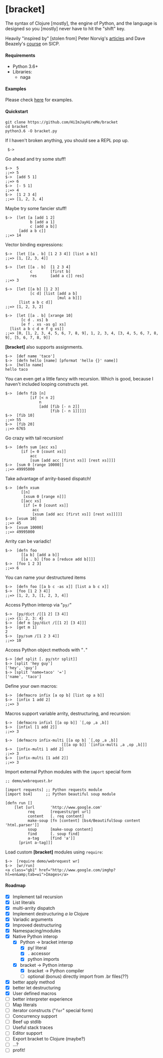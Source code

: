 # [bracket]

The syntax of Clojure [mostly], the engine of Python, and  the language is designed so you [mostly] never have to hit the "shift" key.  

Heavily "inspired by" [stolen from] Peter Norvig's [articles](http://norvig.com/lispy2.html) and Dave Beazely's [course](http://www.dabeaz.com/chicago/sicp.html) on SICP.

#### Requirements
* Python 3.6+
* Libraries:
	* naga
	
#### Examples

Please check [here](https://github.com/HiImJayHireMe/Now_Thats_A_Portfolio/tree/master/bracket_work) for examples.
	
#### Quickstart

    git clone https://github.com/HiImJayHireMe/bracket
    cd bracket
    python3.6 -O bracket.py
    
 If I haven't broken anything, you should see a REPL pop up.  
 
     $->
 
 Go ahead and try some stuff!
 
	$->  5
	;;=> 5
	$->  [add 5 1]
	;;=> 6
	$->  [- 5 1]
	;;=> 4
	$->  [1 2 3 4]
	;;=> [1, 2, 3, 4]

Maybe try some fancier stuff!

	$->  [let [a [add 1 2]
               b [add a 1]
               c [add a b]]
          [add a b c]]
	;;=> 14

Vector binding expressions:

    $->  [let [[a . b] [1 2 3 4]] [list a b]]
    ;;=> [1, [2, 3, 4]]
    
    $->  [let [[a . b]  [1 2 3 4]
               c        [first b]
               res      [add a c]] res]
    ;;=> 3
    
    $->  [let [[a b] [1 2 3] 
               [c d] [list [add a b]
                           [mul a b]]]
          [list a b c d]]
    ;;=> [1, 2, 3, 2]
    
    $->  [let [[a . b] [xrange 10]
           [c d . xs] b 
           [e f . xs -as g] xs]
      [list a b c d e f g xs]]
    ;;=> [0, [1, 2, 3, 4, 5, 6, 7, 8, 9], 1, 2, 3, 4, [3, 4, 5, 6, 7, 8, 9], [5, 6, 7, 8, 9]]


**[bracket]** also supports assignments.

	$->  [def name 'taco']
	$->  [defn hello [name] [pformat 'hello {}' name]]
	$->  [hello name]
	hello taco

You can even get a little fancy with recursion.  Which is good, because I haven't included looping constructs yet.

	$->  [defn fib [n]
  	           [if [< n 2]
	               n
	               [add [fib [- n 2]]
	                    [fib [- n 1]]]]]
	$->  [fib 10]
	;;=> 55
	$->  [fib 20]
	;;=> 6765

Go crazy with tail recursion!

    $->  [defn sum [acc xs]
           [if [= 0 [count xs]]
               acc
               [sum [add acc [first xs]] [rest xs]]]]
    $->  [sum 0 [range 10000]]
    ;;=> 49995000
    
Take advantage of arrity-based dispatch!

    $->  [defn xsum 
           [[n]
            [xsum 0 [range n]]]
           [[acc xs]
            [if [= 0 [count xs]]
                acc
                [xsum [add acc [first xs]] [rest xs]]]]]
    $->  [xsum 10]
    ;;=> 45
    $->  [xsum 10000]
    ;;=> 49995000

Arrity can be variadic!

    $->  [defn foo 
           [[a b] [add a b]]
           [[a . b] [foo a [reduce add b]]]]
    $->  [foo 1 2 3]
    ;;=> 6


You can name your destructured items

    $->  [defn foo [[a b c -as x]] [list a b c x]]
    $->  [foo [1 2 3 4]]
    ;;=> [1, 2, 3, [1, 2, 3, 4]]


Access Python interop via "`py/`"

    $->  [py/dict /[[1 2] [3 4]]
    ;;=> {1: 2, 3: 4}
    $->  [def m [py/dict /[[1 2] [3 4]]]
    $->  [get m 1]
    2
    $->  [py/sum /[1 2 3 4]]
    ;;=> 10
    

Access Python object methods with "`.`"

    $-> [def split [. py/str split]]
    $-> [split 'hey guy']
    ['hey', 'guy']
    $-> [split 'name=taco' '=']
    ['name', 'taco']

Define your own macros:

    $->  [defmacro infix [a op b] [list op a b]]
    $->  [infix 1 add 2]
    ;;=> 3
    
Macros support variable arrity, destructuring, and recursion:

    $->  [defmacro infixl [[a op b]] `[,op ,a ,b]]
    $->  [infixl [1 add 2]]
    ;;=> 3
    
    $->  [defmacro infix-multi [[a op b] `[,op ,a ,b]]
                             [[[a op b]] `[infix-multi ,a ,op ,b]]]
    $->  [infix-multi 1 add 2]
    ;;=> 3
    $->  [infix-multi [1 add 2]]
    ;;=> 3


Import external Python modules with the `import` special form

```
;; demo/webrequest.br

[import requests] ;; Python requests module
[import bs4]      ;; Python beautiful soup module

[defn run []
    [let [url       'http://www.google.com'
          req       [requests/get url]
          content   [. req content]
          make-soup [fn [content] [bs4/BeautifulSoup content 'html.parser']]
          soup      [make-soup content]
          find      [. soup find]
          a-tag     [find 'a']]
      [print a-tag]]]
```

Load custom __[bracket]__ modules using `require`:

    $->  [require demo/webrequest wr]
    $->  [wr/run]
    <a class="gb1" href="http://www.google.com/imghp?hl=en&amp;tab=wi">Images</a>



#### Roadmap

* [x] Implement tail recursion
* [x] List literals
* [x] multi-arrity dispatch
* [x] Implement destructuring _a la_ Clojure
* [x] Variadic arguments
* [x] Improved destructuring
* [x] Namespacing/modules
* [x] Native Python interop
  * [x] Python -> bracket interop    
    * [x] py/ literal
    * [x] `.` accessor
    * [x] python imports
  * [x] bracket -> Python interop
    * [x] bracket -> Python compiler
    * [ ] optional (bonus) directly import from .br files(??) 

* [x] better apply method
* [x] better let destructuring
* [x] User defined macros
* [ ] better interpreter experience
* [ ] Map literals
* [ ] iterator constructs ("`for`" special form)
* [ ] Concurrency support
* [ ] Beef up stdlib
* [ ] Useful stack traces
* [ ] Editor support
* [ ] Export bracket to Clojure (maybe?)
* [ ] ...?
* [ ] profit!